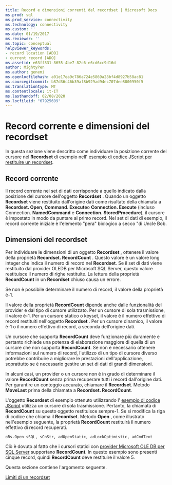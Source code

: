 ```yaml
---
title: Record e dimensioni correnti del recordset | Microsoft Docs
ms.prod: sql
ms.prod_service: connectivity
ms.technology: connectivity
ms.custom: ''
ms.date: 01/19/2017
ms.reviewer: ''
ms.topic: conceptual
helpviewer_keywords:
- record location [ADO]
- current record [ADO]
ms.assetid: e63ff331-8655-4be7-82c6-e6cd6cc9d16d
author: MightyPen
ms.author: genemi
ms.openlocfilehash: a01e17ea9c786a724e5869a28bf4d8927b58ac81
ms.sourcegitcommit: b87d36c46b39af8b929ad94ec707dee8800950f5
ms.translationtype: MT
ms.contentlocale: it-IT
ms.lasthandoff: 02/08/2020
ms.locfileid: "67925699"
---
```

# <a name="current-record-and-size-of-recordset"></a>Record corrente e dimensioni del recordset
In questa sezione viene descritto come individuare la posizione corrente del cursore nel **Recordset** di esempio nell' [esempio di codice JScript per restituire un recordset](../../../ado/guide/data/jscript-code-example-to-return-a-recordset.md).  
  
## <a name="current-record"></a>Record corrente  
 Il record corrente nel set di dati corrisponde a quello indicato dalla posizione del cursore dell'oggetto **Recordset** . Quando un oggetto **Recordset** viene restituito dall'origine dati come risultato della chiamata a **Recordset. Open**, **Command. Execute**o **Connection. Execute** (incluso Connection. **NamedCommand** e **Connection. StoredProcedure**), il cursore è impostato in modo da puntare al primo record. Nel set di dati di esempio, il record corrente iniziale è l'elemento "pera" biologico a secco "di Uncle Bob.  
  
## <a name="size-of-recordset"></a>Dimensioni del recordset  
 Per individuare le dimensioni di un oggetto **Recordset** , ottenere il valore della proprietà **Recordset. RecordCount** . Questo valore è un valore long integer che indica il numero di record nel **Recordset**. Se il set di dati viene restituito dal provider OLEDB per Microsoft SQL Server, questo valore restituisce il numero di righe restituite. La lettura della proprietà **RecordCount** in un **Recordset** chiuso causa un errore.  
  
 Se non è possibile determinare il numero di record, il valore della proprietà è-1.  
  
 Il valore della proprietà **RecordCount** dipende anche dalle funzionalità del provider e dal tipo di cursore utilizzato. Per un cursore di sola trasmissione, il valore è-1. Per un cursore statico o keyset, il valore è il numero effettivo di record restituiti nell'oggetto **Recordset** . Per un cursore dinamico, il valore è-1 o il numero effettivo di record, a seconda dell'origine dati.  
  
 Un cursore che supporta **RecordCount** deve funzionare più duramente e pertanto richiede una potenza di elaborazione maggiore di quella di un cursore che non supporta **RecordCount**. Se non è necessario ottenere informazioni sul numero di record, l'utilizzo di un tipo di cursore diverso potrebbe contribuire a migliorare le prestazioni dell'applicazione, soprattutto se è necessario gestire un set di dati di grandi dimensioni.  
  
 In alcuni casi, un provider o un cursore non è in grado di determinare il valore **RecordCount** senza prima recuperare tutti i record dall'origine dati. Per garantire un conteggio accurato, chiamare il **Recordset**. Metodo **MoveLast** prima della chiamata a **Recordset. RecordCount**.  
  
 L'oggetto **Recordset** di esempio ottenuto utilizzando l' [esempio di codice JScript](../../../ado/guide/data/jscript-code-example-to-return-a-recordset.md) utilizza un cursore di sola trasmissione. Pertanto, la chiamata di **RecordCount** su questo oggetto restituisce sempre-1. Se si modifica la riga di codice che chiama il **Recordset**. Metodo **Open** , come illustrato nell'esempio seguente, la proprietà **RecordCount** restituirà il numero effettivo di record recuperati.  
  
```  
oRs.Open sSQL, sCnStr, adOpenStatic, adLockOptimistic, adCmdText   
```  
  
 Ciò è dovuto al fatto che i cursori statici con [provider Microsoft OLE DB per SQL Server](../../../ado/guide/appendixes/microsoft-ole-db-provider-for-sql-server.md) supportano **RecordCount**. In questo esempio sono presenti cinque record, quindi **RecordCount** deve restituire il valore 5.  
  
 Questa sezione contiene l'argomento seguente.  
  
 [Limiti di un recordset](../../../ado/guide/data/boundaries-of-a-recordset.md)
